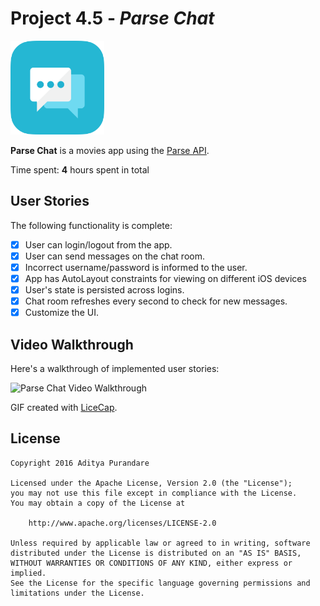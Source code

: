 # Project 4.5 - *Parse Chat*

<img src="https://raw.githubusercontent.com/audip/ParseChat/master/AppIcon.png" width="150" height="150" alt="Parse Chat App Icon" />

**Parse Chat** is a movies app using the [Parse API](http://parse.com/docs).

Time spent: **4** hours spent in total

## User Stories

The following functionality is complete:

- [x] User can login/logout from the app.
- [x] User can send messages on the chat room.
- [x] Incorrect username/password is informed to the user.
- [x] App has AutoLayout constraints for viewing on different iOS devices
- [x] User's state is persisted across logins.
- [x] Chat room refreshes every second to check for new messages.
- [x] Customize the UI.

## Video Walkthrough

Here's a walkthrough of implemented user stories:

<img src='#' title='Parse Chat Video Walkthrough' width='' alt='Parse Chat Video Walkthrough' />

GIF created with [LiceCap](http://www.cockos.com/licecap/).

## License

    Copyright 2016 Aditya Purandare

    Licensed under the Apache License, Version 2.0 (the "License");
    you may not use this file except in compliance with the License.
    You may obtain a copy of the License at

        http://www.apache.org/licenses/LICENSE-2.0

    Unless required by applicable law or agreed to in writing, software
    distributed under the License is distributed on an "AS IS" BASIS,
    WITHOUT WARRANTIES OR CONDITIONS OF ANY KIND, either express or implied.
    See the License for the specific language governing permissions and
    limitations under the License.
